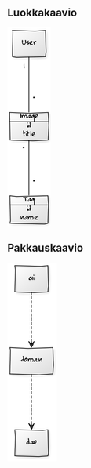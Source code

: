 ## Luokkakaavio

![Luokkakaavio](https://raw.githubusercontent.com/joonaoko/ot-harjoitustyo/master/dokumentointi/kuvat/luokkakaavio.png)

## Pakkauskaavio

![Pakkauskaavio](https://raw.githubusercontent.com/joonaoko/ot-harjoitustyo/master/dokumentointi/kuvat/pakkauskaavio.png)
